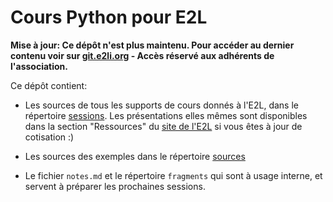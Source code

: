 # Cours Python pour E2L

__Mise à jour: Ce dépôt n'est plus maintenu. Pour accéder au dernier contenu voir sur [git.e2li.org](https://git.e2li.org) - Accès réservé aux adhérents de l'association.__

Ce dépôt contient:

* Les sources de tous les supports de cours donnés à l'E2L, dans le
  répertoire [sessions](sessions). Les présentations elles mêmes sont
  disponibles dans la section "Ressources" du [site de l'E2L]() si vous
  êtes à jour de cotisation :)

* Les sources des exemples dans le répertoire [sources](sources)

* Le fichier `notes.md` et le répertoire  `fragments` qui sont à usage interne, et servent
  à préparer les prochaines sessions.
